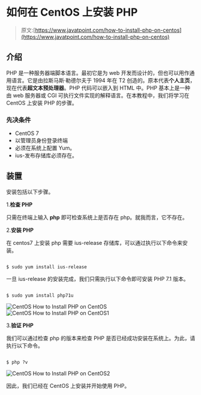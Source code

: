 # 如何在 CentOS 上安装 PHP

> 原文:[https://www.javatpoint.com/how-to-install-php-on-centos](https://www.javatpoint.com/how-to-install-php-on-centos)

## 介绍

PHP 是一种服务器端脚本语言。最初它是为 web 开发而设计的，但也可以用作通用语言。它是由拉斯马斯·勒德尔夫于 1994 年在 T2 创造的。原本代表**个人主页**，现在代表**超文本预处理器**。PHP 代码可以嵌入到 HTML 中。PHP 基本上是一种由 web 服务器或 CGI 可执行文件实现的解释语言。在本教程中，我们将学习在 CentOS 上安装 PHP 的步骤。

### 先决条件

*   CentOS 7
*   以管理员身份登录终端
*   必须在系统上配置 Yum。
*   ius-发布存储库必须存在。

## 装置

安装包括以下步骤。

1.**检查 PHP**

只需在终端上输入 **php** 即可检查系统上是否存在 php。就我而言，它不存在。

2.**安装 PHP**

在 centos7 上安装 php 需要 ius-release 存储库，可以通过执行以下命令来安装。

```

$ sudo yum install ius-release

```

一旦 ius-release 的安装完成，我们只需执行以下命令即可安装 PHP 7.1 版本。

```

$ sudo yum install php71u

```

![CentOS How to Install PHP on CentOS](../Images/7b48d8d8cd215b02eb7ce0c63a17baae.png) ![CentOS How to Install PHP on CentOS1](../Images/75659916bc1be8118589ecd3978cb7a8.png)

3.**验证 PHP**

我们可以通过检查 php 的版本来检查 PHP 是否已经成功安装在系统上。为此，请执行以下命令。

```

$ php ?v 

```

![CentOS How to Install PHP on CentOS2](../Images/bbcba1abb0251ca101e49ac908c5db3c.png)

因此，我们已经在 CentOS 上安装并开始使用 PHP。